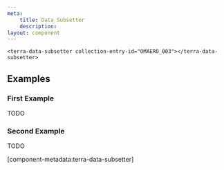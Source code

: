 ```yaml
---
meta:
    title: Data Subsetter
    description:
layout: component
---
```


```html:preview
<terra-data-subsetter collection-entry-id="OMAERO_003"></terra-data-subsetter>
```

## Examples

### First Example

TODO

### Second Example

TODO

[component-metadata:terra-data-subsetter]
